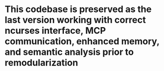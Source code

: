 # This codebase is preserved as the last version working with correct ncurses interface, MCP communication, enhanced memory, and semantic analysis prior to remodularization

